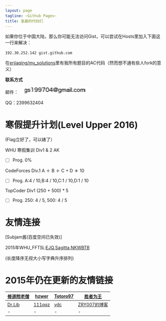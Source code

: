```yaml
---
layout: page
tagline: ~Github Pages~
title: 氢酱的代码们
---
```


如果你位于中国大陆，那么你可能无法访问Gist，可以尝试在Hosts里加入下面这一行来解决：

`192.30.252.142 gist.github.com`

在[erjiaqing/my\_solutions](<https://github.com/erjiaqing/my_solutions>)里有我所有题目的AC代码（然而想不通有些人fork的意义）

**联系方式**

邮件：![image](./assets/themes/erjiaqing/use/mail_gs.png)

QQ：2399632404

寒假提升计划(Level Upper 2016)
==============================

(Flag立好了，可以婊了）

WHU 寒假集训 Div1 & 2 AK

- [ ] Prog. 0%

CodeForces Div.1 A ＋ B ＋ C + D ＊ 10

- [ ] Prog. A:4 / 10,B:4 / 10,C:1 / 10,D:1 / 10

TopCoder Div1 (250 + 500) \* 5

- [ ] Prog. 250: 4 / 5, 500: 4 / 5

友情连接
========

[Subjam酱(百度空间已失效)]

2015年WHU\_FFT队:[EJQ](<https://ejq.me/>),[Sagitta](<http://www.cnblogs.com/sagitta/>),[NKWBTB](<http://blog.csdn.net/nkwbtb>)

(长度降序无视大小写字典升序排列)

2015年仍在更新的友情链接
========================

| [修道院老僧](<http://45.78.28.230/wordpress/>) | [hzwer](<http://hzwer.com>)           | [Totoro97](<http://o-o-o-y.diandian.com/>) | [胜者为王](<http://jiruyi910387714.is-programmer.com/>) |
|------------------------------------------------|---------------------------------------|--------------------------------------------|---------------------------------------------------------|
| [Dr.Lib](<http://im.librazy.org>)            | [111qqz](<http://blog.163.com/i_oi/>) | [ydc](<http://ydcydcy1.blog.163.com/>)     | [ZRY007的博客](<http://www.swzry.com/>)                 |
| \-                                             | \-                                    | \-                                         | \-                                                      |

